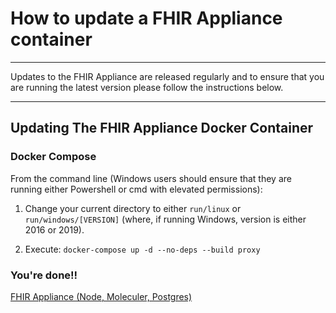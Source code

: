 # How to update a FHIR Appliance container

---

Updates to the FHIR Appliance are released regularly and to ensure that you are running the latest version please follow the instructions below.

---

## Updating The FHIR Appliance Docker Container

### Docker Compose

From the command line (Windows users should ensure that they are running either Powershell or cmd with elevated permissions):

1. Change your current directory to either `run/linux` or `run/windows/[VERSION]` (where, if running Windows, version is either 2016 or 2019).

2. Execute: `docker-compose up -d --no-deps --build proxy`

### You're done!!

[FHIR Appliance (Node, Moleculer, Postgres)](../README.md)